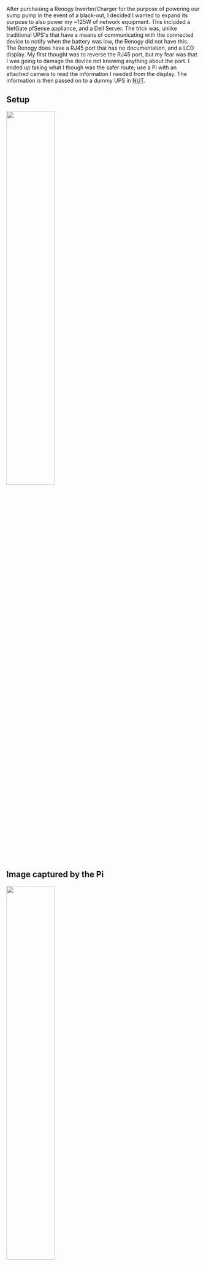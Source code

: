 After purchasing a Renogy Inverter/Charger for the purpose of powering our sump pump in the event of a black-out, I decided I wanted to expand its purpose to also power my ~125W of network equipment. This included a NetGate pfSense appliance, and a Dell Server. The trick was, unlike traditional UPS's that have a means of communicating with the connected device to notify when the battery was low, the Renogy did not have this. The Renogy does have a RJ45 port that has no documentation, and a LCD display. My first thought was to reverse the RJ45 port, but my fear was that I was going to damage the device not knowing anything about the port. I ended up taking what I though was the safer route; use a Pi with an attached camera to read the information I needed from the display. The information is then passed on to a dummy UPS in [NUT](https://networkupstools.org/).

## Setup
<image src="images/setup_50.jpg" width="50%">

## Image captured by the Pi
<image src="images/initial.jpg" width="50%">

## Processed image
<image src="images/processed.jpg" width="50%">